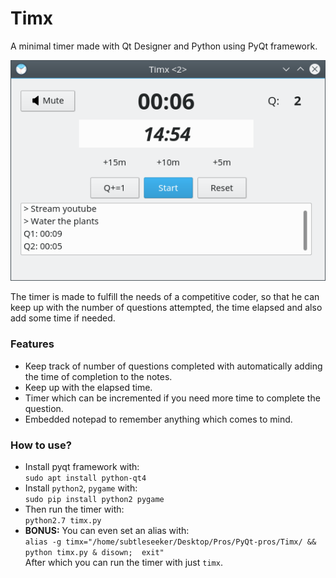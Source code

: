 # Timx
A minimal timer made with Qt Designer and Python using PyQt framework.  

![alt tag](https://github.com/subtleseeker/Timx/blob/master/ss.png) 

The timer is made to fulfill the needs of a competitive coder, so that he can keep up with the number of questions attempted,  the time elapsed and also add some time if needed.  

### Features
* Keep track of number of questions completed with automatically adding the time of completion to the notes.
* Keep up with the elapsed time.
* Timer which can be incremented if you need more time to complete the question.
* Embedded notepad to remember anything which comes to mind.

### How to use?
* Install pyqt framework with:  
`sudo apt install python-qt4`
* Install `python2`, `pygame` with:  
`sudo pip install python2 pygame`
* Then run the timer with:  
`python2.7 timx.py`
* **BONUS:** You can even set an alias with:  
`alias -g timx="/home/subtleseeker/Desktop/Pros/PyQt-pros/Timx/ && python timx.py & disown;  exit"`  
After which you can run the timer with just `timx`.
